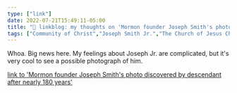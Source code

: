 ```yaml
---
type: ["link"]
date: 2022-07-21T15:49:11-05:00
title: "🔗 linkblog: my thoughts on 'Mormon founder Joseph Smith's photo discovered by descendant after nearly 180 years'"
tags: ["Community of Christ","Joseph Smith Jr.","The Church of Jesus Christ of Latter-day Saints","Lach Mackay","David Howlett"]
---
```

Whoa. Big news here. My feelings about Joseph Jr. are complicated, but it's very cool to see a possible photograph of him.
 

[link to 'Mormon founder Joseph Smith's photo discovered by descendant after nearly 180 years'](https://religionnews.com/2022/07/21/mormon-founder-joseph-smiths-photo-discovered-by-descendant-after-nearly-180-years/)
